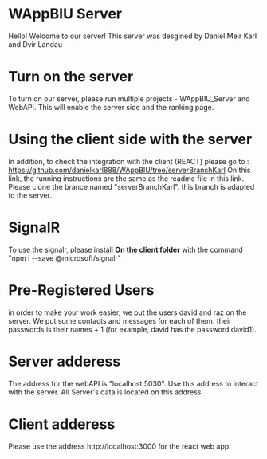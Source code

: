 # WAppBIU Server
Hello!
Welcome to our server!
This server was desgined by Daniel Meir Karl and Dvir Landau

# Turn on the server
To turn on our server, please run multiple projects -  WAppBIU_Server and WebAPI.
This will enable the server side and the ranking page.

# Using the client side with the server
In addition, to check the integration with the client (REACT) please go to : https://github.com/danielkarl888/WAppBIU/tree/serverBranchKarl
On this link, the running instructions are the same as the readme file in this link.
Please clone the brance named "serverBranchKarl". this branch is adapted to the server.

# SignalR
To use the signalr, please install **On the client folder** with the command "npm i --save @microsoft/signalr"

# Pre-Registered Users
in order to make your work easier, we put the users david and raz on the server.
We put some contacts and messages for each of them. 
their passwords is their names + 1 (for example, david has the password david1).

# Server adderess
The address for the webAPI is "localhost:5030". Use this address to interact with the server.
All Server's data is located on this address.

# Client adderess
Please use the address http://localhost:3000 for the react web app.










